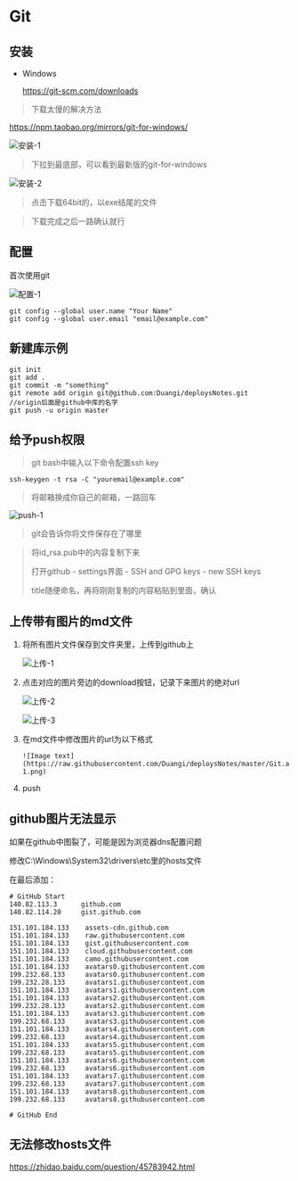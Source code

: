 # Git

## 安装

- Windows

  https://git-scm.com/downloads

> 下载太慢的解决方法

https://npm.taobao.org/mirrors/git-for-windows/

![安装-1](https://raw.githubusercontent.com/Duangi/deploysNotes/master/Git.assets/安装-1.png)

> 下拉到最底部，可以看到最新版的git-for-windows

![安装-2](https://raw.githubusercontent.com/Duangi/deploysNotes/master/Git.assets/安装-2.png)

> 点击下载64bit的，以exe结尾的文件

> 下载完成之后一路确认就行



## 配置

首次使用git

![配置-1](https://raw.githubusercontent.com/Duangi/deploysNotes/master/Git.assets/%E9%85%8D%E7%BD%AE-1.png)

```
git config --global user.name "Your Name"
git config --global user.email "email@example.com"
```



## 新建库示例

```
git init
git add .
git commit -m "something"
git remote add origin git@github.com:Duangi/deploysNotes.git
//origin后面是github中库的名字
git push -u origin master
```



## 给予push权限

> git bash中输入以下命令配置ssh key

```ssh-keygen -t rsa -C "youremail@example.com"```

>  将邮箱换成你自己的邮箱，一路回车

![push-1](https://raw.githubusercontent.com/Duangi/deploysNotes/master/Git.assets/push%E6%9D%83%E9%99%90-1.png)

> git会告诉你将文件保存在了哪里

> 将id_rsa.pub中的内容复制下来
>
> 打开github - settings界面 - SSH and GPG keys - new SSH keys
>
> title随便命名，再将刚刚复制的内容粘贴到里面，确认



## 上传带有图片的md文件

1. 将所有图片文件保存到文件夹里，上传到github上

   ![上传-1](D:\Material\Notes\deploysNotes\Git.assets\image-20200701100003913.png)

2. 点击对应的图片旁边的download按钮，记录下来图片的绝对url

   ![上传-2](D:\Material\Notes\deploysNotes\Git.assets\image-20200701100046955.png)

   ![上传-3](D:\Material\Notes\deploysNotes\Git.assets\image-20200701100120769.png)

3. 在md文件中修改图片的url为以下格式

   ```
   ![Image text](https://raw.githubusercontent.com/Duangi/deploysNotes/master/Git.assets/push%E6%9D%83%E9%99%90-1.png)
   ```

4. push

## github图片无法显示

如果在github中图裂了，可能是因为浏览器dns配置问题

修改C:\Windows\System32\drivers\etc里的hosts文件

在最后添加：

```
# GitHub Start 
140.82.113.3      github.com
140.82.114.20     gist.github.com

151.101.184.133    assets-cdn.github.com
151.101.184.133    raw.githubusercontent.com
151.101.184.133    gist.githubusercontent.com
151.101.184.133    cloud.githubusercontent.com
151.101.184.133    camo.githubusercontent.com
151.101.184.133    avatars0.githubusercontent.com
199.232.68.133     avatars0.githubusercontent.com
199.232.28.133     avatars1.githubusercontent.com
151.101.184.133    avatars1.githubusercontent.com
151.101.184.133    avatars2.githubusercontent.com
199.232.28.133     avatars2.githubusercontent.com
151.101.184.133    avatars3.githubusercontent.com
199.232.68.133     avatars3.githubusercontent.com
151.101.184.133    avatars4.githubusercontent.com
199.232.68.133     avatars4.githubusercontent.com
151.101.184.133    avatars5.githubusercontent.com
199.232.68.133     avatars5.githubusercontent.com
151.101.184.133    avatars6.githubusercontent.com
199.232.68.133     avatars6.githubusercontent.com
151.101.184.133    avatars7.githubusercontent.com
199.232.68.133     avatars7.githubusercontent.com
151.101.184.133    avatars8.githubusercontent.com
199.232.68.133     avatars8.githubusercontent.com

# GitHub End
```



## 无法修改hosts文件

https://zhidao.baidu.com/question/45783942.html